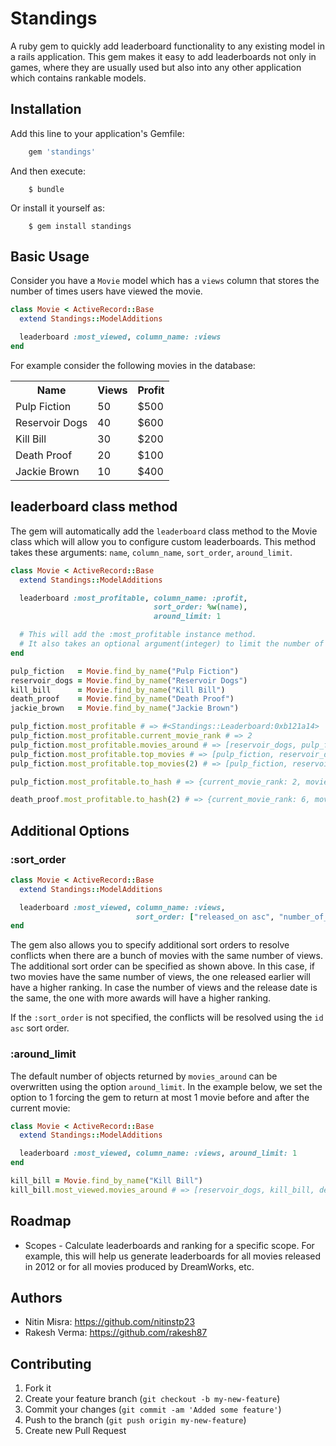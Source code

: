 # Standings

A ruby gem to quickly add leaderboard functionality to any existing model in a rails application. This gem makes it easy to add leaderboards not only in games, where they are usually used but also into any other application which contains rankable models.

## Installation

Add this line to your application's Gemfile:

```ruby
    gem 'standings'
```

And then execute:

```
    $ bundle
```

Or install it yourself as:

```
    $ gem install standings
```

## Basic Usage

Consider you have a `Movie` model which has a `views` column that stores the number of times users have viewed the movie.

```ruby
class Movie < ActiveRecord::Base
  extend Standings::ModelAdditions

  leaderboard :most_viewed, column_name: :views
end
```

For example consider the following movies in the database:

<table>
    <tr>
        <th>Name</th>
        <th>Views</th>
        <th>Profit</th>
    </tr>
    <tr>
        <td>Pulp Fiction</td>
        <td>50</td>
        <td>$500</td>
    </tr>
    <tr>
        <td>Reservoir Dogs</td>
        <td>40</td>
        <td>$600</td>
    </tr>
    <tr>
        <td>Kill Bill</td>
        <td>30</td>
        <td>$200</td>
    </tr>
    <tr>
        <td>Death Proof</td>
        <td>20</td>
        <td>$100</td>
    </tr>
    <tr>
        <td>Jackie Brown</td>
        <td>10</td>
        <td>$400</td>
    </tr>
</table>

## leaderboard class method

The gem will automatically add the `leaderboard` class method to the Movie class which will allow
you to configure custom leaderboards.
This method takes these arguments: `name`, `column_name`, `sort_order`, `around_limit`.

```ruby
class Movie < ActiveRecord::Base
  extend Standings::ModelAdditions

  leaderboard :most_profitable, column_name: :profit,
                                sort_order: %w(name),
                                around_limit: 1

  # This will add the :most_profitable instance method.
  # It also takes an optional argument(integer) to limit the number of records returned from `top_movies` method.
end

pulp_fiction   = Movie.find_by_name("Pulp Fiction")
reservoir_dogs = Movie.find_by_name("Reservoir Dogs")
kill_bill      = Movie.find_by_name("Kill Bill")
death_proof    = Movie.find_by_name("Death Proof")
jackie_brown   = Movie.find_by_name("Jackie Brown")

pulp_fiction.most_profitable # => #<Standings::Leaderboard:0xb121a14>
pulp_fiction.most_profitable.current_movie_rank # => 2
pulp_fiction.most_profitable.movies_around # => [reservoir_dogs, pulp_fiction, jackie_brown]
pulp_fiction.most_profitable.top_movies # => [pulp_fiction, reservoir_dogs, kill_bill]
pulp_fiction.most_profitable.top_movies(2) # => [pulp_fiction, reservoir_dogs]

pulp_fiction.most_profitable.to_hash # => {current_movie_rank: 2, movies_around: [reservoir_dogs, pulp_fiction, jackie_brown], top_movies: [pulp_fiction, reservoir_dogs, kill_bill]}

death_proof.most_profitable.to_hash(2) # => {current_movie_rank: 6, movies_around: [kill_bill, death_proof], top_movies: [pulp_fiction, reservoir_dogs]}
```


## Additional Options

### :sort_order

```ruby
class Movie < ActiveRecord::Base
  extend Standings::ModelAdditions

  leaderboard :most_viewed, column_name: :views,
                            sort_order: ["released_on asc", "number_of_awards desc"]
end
```

The gem also allows you to specify additional sort orders to resolve conflicts when there are a bunch of movies with the same number of views. The additional sort order can be specified as shown above. In this case, if two movies have the same number of views, the one released earlier will have a higher ranking. In case the number of views and the release date is the same, the one with more awards will have a higher ranking.

If the `:sort_order` is not specified, the conflicts will be resolved using the `id asc` sort order.

### :around_limit

The default number of objects returned by `movies_around` can be overwritten using the option `around_limit`. In the example below, we set the option to 1 forcing the gem to return at most 1 movie before and after the current movie:

```ruby
class Movie < ActiveRecord::Base
  extend Standings::ModelAdditions

  leaderboard :most_viewed, column_name: :views, around_limit: 1
end

kill_bill = Movie.find_by_name("Kill Bill")
kill_bill.most_viewed.movies_around # => [reservoir_dogs, kill_bill, death_proof]
```


## Roadmap
* Scopes - Calculate leaderboards and ranking for a specific scope. For example, this will help us generate leaderboards for all movies released in 2012 or for all movies produced by DreamWorks, etc.


## Authors
* Nitin Misra: https://github.com/nitinstp23
* Rakesh Verma: https://github.com/rakesh87


## Contributing

1. Fork it
2. Create your feature branch (`git checkout -b my-new-feature`)
3. Commit your changes (`git commit -am 'Added some feature'`)
4. Push to the branch (`git push origin my-new-feature`)
5. Create new Pull Request
